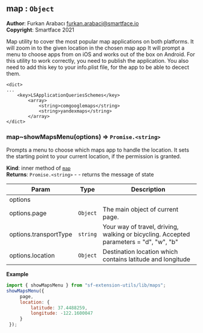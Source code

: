 <a name="module_map"></a>

## map : <code>Object</code>
**Author**: Furkan Arabacı <furkan.arabaci@smartface.io>  
**Copyright**: Smartface 2021

Map utility to cover the most popular map applications on both platforms.
It will zoom in to the given location in the chosen map app
It will prompt a menu to choose apps from on iOS and works out of the box on Android.
For this utility to work correctly, you need to publish the application. 
You also need to add this key to your info.plist file, for the app to be able to decect them.
```
<dict>
...
	<key>LSApplicationQueriesSchemes</key>
	    <array>
		    <string>comgooglemaps</string>
		    <string>yandexmaps</string>
	    </array>
</dict>
```  
<a name="module_map..showMapsMenu"></a>

### map~showMapsMenu(options) ⇒ <code>Promise.&lt;string&gt;</code>
Prompts a menu to choose which maps app to handle the location.
It sets the starting point to your current location, if the permission is granted.

**Kind**: inner method of [<code>map</code>](#module_map)  
**Returns**: <code>Promise.&lt;string&gt;</code> - - returns the message of state  

| Param | Type | Description |
| --- | --- | --- |
| options |  |  |
| options.page | <code>Object</code> | The main object of current page. |
| options.transportType | <code>string</code> | Your way of travel, driving, walking or bicycling. Accepted parameters = "d", "w", "b" |
| options.location | <code>Object</code> | Destination location which contains latitude and longitude |

**Example**  
```js
import { showMapsMenu } from "sf-extension-utils/lib/maps";
showMapsMenu({
     page,
     location: {
         latitude: 37.4488259,
         longitude: -122.1600047
     }
 });
```
